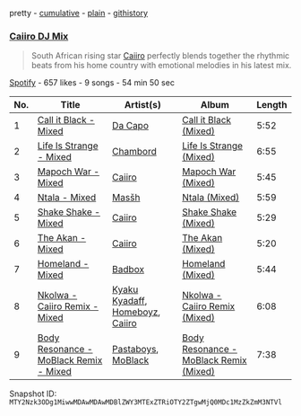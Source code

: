 pretty - [cumulative](/playlists/cumulative/37i9dQZF1DX2MZMfAvs6zl.md) - [plain](/playlists/plain/37i9dQZF1DX2MZMfAvs6zl) - [githistory](https://github.githistory.xyz/mackorone/spotify-playlist-archive/blob/main/playlists/plain/37i9dQZF1DX2MZMfAvs6zl)

### [Caiiro DJ Mix](https://open.spotify.com/playlist/37i9dQZF1DX2MZMfAvs6zl)

> South African rising star <a href="spotify:artist:0fs9otT9TtwXUOcFXZomZY">Caiiro</a> perfectly blends together the rhythmic beats from his home country with emotional melodies in his latest mix.

[Spotify](https://open.spotify.com/user/spotify) - 657 likes - 9 songs - 54 min 50 sec

| No. | Title | Artist(s) | Album | Length |
|---|---|---|---|---|
| 1 | [Call it Black \- Mixed](https://open.spotify.com/track/3ymDa7ktf3sunY5fRDdogO) | [Da Capo](https://open.spotify.com/artist/4YuviELTmYBvDR66ThrMy9) | [Call it Black \(Mixed\)](https://open.spotify.com/album/7Am5zE0YT7qkH2TXmSTnsv) | 5:52 |
| 2 | [Life Is Strange \- Mixed](https://open.spotify.com/track/6l4wUWqwISSI5FncIb6bCD) | [Chambord](https://open.spotify.com/artist/5S5jGEkiJMWHt6XYasZOLJ) | [Life Is Strange \(Mixed\)](https://open.spotify.com/album/69XPUTTCXxo2obtz84fOHv) | 6:55 |
| 3 | [Mapoch War \- Mixed](https://open.spotify.com/track/4XzFT1JAULPdVxfGs4cWSa) | [Caiiro](https://open.spotify.com/artist/0fs9otT9TtwXUOcFXZomZY) | [Mapoch War \(Mixed\)](https://open.spotify.com/album/6byQCsib83l70XUNc4t8nh) | 5:45 |
| 4 | [Ntala \- Mixed](https://open.spotify.com/track/0X3uJ8a2WZDHNI9Pt35JSL) | [Masšh](https://open.spotify.com/artist/6QRqfE9Na7BRYG1mxRYqGs) | [Ntala \(Mixed\)](https://open.spotify.com/album/10C3YcXFyLt9BSiyYUY7h0) | 5:59 |
| 5 | [Shake Shake \- Mixed](https://open.spotify.com/track/1kkG2O6gmEyA3IBBaBK9Z7) | [Caiiro](https://open.spotify.com/artist/0fs9otT9TtwXUOcFXZomZY) | [Shake Shake \(Mixed\)](https://open.spotify.com/album/1k5bUrIVXthhcL0SN4lgYy) | 5:29 |
| 6 | [The Akan \- Mixed](https://open.spotify.com/track/1j5e0MqeYkZzSzQrDurcXg) | [Caiiro](https://open.spotify.com/artist/0fs9otT9TtwXUOcFXZomZY) | [The Akan \(Mixed\)](https://open.spotify.com/album/6iTfuqUIR0LLTDfzB0Vu8d) | 5:20 |
| 7 | [Homeland \- Mixed](https://open.spotify.com/track/6nqSoFqGVDuFri9n8YKcvZ) | [Badbox](https://open.spotify.com/artist/1rfV7OLiCDOYcAacFcJ6Kf) | [Homeland \(Mixed\)](https://open.spotify.com/album/0P60xtqDKaZ31zZgPIWbZR) | 5:44 |
| 8 | [Nkolwa \- Caiiro Remix \- Mixed](https://open.spotify.com/track/2LusAwunrsUlicW1m7jtWk) | [Kyaku Kyadaff](https://open.spotify.com/artist/1oCj9jg6Vy4kaCrDpMLvg9), [Homeboyz](https://open.spotify.com/artist/3L5iHIeqJGEaYViGapHs0C), [Caiiro](https://open.spotify.com/artist/0fs9otT9TtwXUOcFXZomZY) | [Nkolwa \- Caiiro Remix \(Mixed\)](https://open.spotify.com/album/070hRKt6ZCxe7Ub9jOq21O) | 6:08 |
| 9 | [Body Resonance \- MoBlack Remix \- Mixed](https://open.spotify.com/track/0Je8Oex0Rt6HMJGn6IjoNQ) | [Pastaboys](https://open.spotify.com/artist/3e2yTUnzQ3S3lITAt0Er1l), [MoBlack](https://open.spotify.com/artist/6Je4hal6B5wiRd46aeswrs) | [Body Resonance \- MoBlack Remix \(Mixed\)](https://open.spotify.com/album/4KGAPCwrUCnOK07mXiw6vL) | 7:38 |

Snapshot ID: `MTY2Nzk3ODg1MiwwMDAwMDAwMDBlZWY3MTExZTRiOTY2ZTgwMjQ0MDc1MzZkZmM3NTVl`
